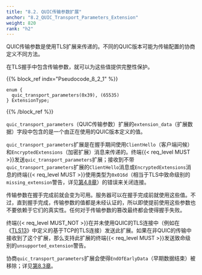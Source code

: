 ```yaml
---
title: "8.2. QUIC传输参数扩展"
anchor: "8.2_QUIC_Transport_Parameters_Extension"
weight: 820
rank: "h2"
---
```


QUIC传输参数是使用TLS扩展来传递的。不同的QUIC版本可能为传输配置的协商定义不同方法。

在TLS握手中包含传输参数，就可以为这些值提供完整性保护。

{{% block_ref
indx="Pseudocode_8_2_1" %}}

```
enum {
  quic_transport_parameters(0x39), (65535)
} ExtensionType;
```

{{% /block_ref %}}

`quic_transport_parameters`（QUIC传输参数）扩展的`extension_data`（扩展数据）字段中包含的是一个由正在使用的QUIC版本定义的值。

`quic_transport_parameters`扩展是在握手期间使用`ClientHello`（客户端问候）和`EncryptedExtensions`（加密扩展）消息来传递的。终端{{< req_level MUST >}}发送`quic_transport_parameters`扩展；接收到不带`quic_transport_parameters`扩展的`ClientHello`消息或`EncryptedExtensions`消息的终端{{< req_level MUST >}}使用类型为`0x016d`（相当于TLS中致命级别的`missing_extension`警告，详见[第4.8章](#4.8_TLS_Errors)）的错误来关闭连接。

传输参数在握手完成前就会变为可用。服务器可以在握手完成前就使用这些值。不过，直到握手完成，传输参数的值都是未经认证的，所以即使提前使用这些参数也不要依赖于它们的真实性。任何对于传输参数的篡改最终都会使得握手失败。

终端{{< req_level MUST_NOT >}}在并未使用QUIC的TLS连接中（例如在《[TLS13](https://www.rfc-editor.org/info/rfc8446)》中定义的基于TCP的TLS连接）发送此扩展。如果在非QUIC的传输中接收到了这个扩展，那么支持此扩展的终端{{< req_level MUST >}}发送致命级别的`unsupported_extension`警告。

协商`quic_transport_parameters`扩展会使得`EndOfEarlyData`（早期数据结束）被移除；详见[第8.3章](#8.3_Removing_the_EndOfEarlyData_Message)。
